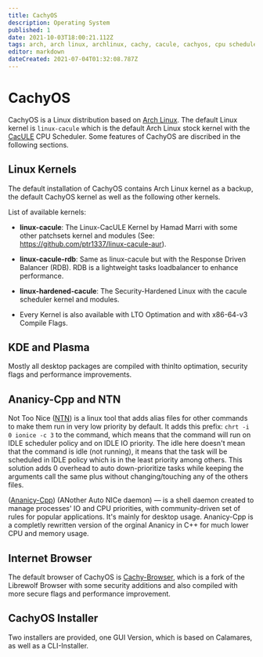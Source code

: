 ```yaml
---
title: CachyOS
description: Operating System
published: 1
date: 2021-10-03T18:00:21.112Z
tags: arch, arch linux, archlinux, cachy, cacule, cachyos, cpu scheduler, linux, gnu
editor: markdown
dateCreated: 2021-07-04T01:32:08.787Z
---
```


# CachyOS
CachyOS is a Linux distribution based on [Arch Linux](https://archlinux.org/). The default Linux kernel is `linux-cacule` which is the default Arch Linux stock kernel with the [CacULE](https://github.com/hamadmarri/cacule-cpu-scheduler) CPU Scheduler. Some features of CachyOS are discribed in the following sections.

## Linux Kernels
The default installation of CachyOS contains Arch Linux kernel as a backup, the default CachyOS kernel as well as the following other kernels.

List of available kernels:
* **linux-cacule**: The Linux-CacULE Kernel by Hamad Marri with some other patchsets kernel and modules (See: https://github.com/ptr1337/linux-cacule-aur).
* **linux-cacule-rdb**: Same as linux-cacule but with the Response Driven Balancer (RDB). RDB is a lightweight tasks loadbalancer to enhance performance.
* **linux-hardened-cacule**: The Security-Hardened Linux with the cacule scheduler kernel and modules.

* Every Kernel is also available with LTO Optimation and with x86-64-v3 Compile Flags. 

## KDE and Plasma
Mostly all desktop packages are compiled with thinlto optimation, security flags and performance improvements. 

## Ananicy-Cpp and NTN 
Not Too Nice ([NTN](https://github.com/hamadmarri/ntn)) is a linux tool that adds alias files for other commands to make them run in very low priority by default. It adds this prefix: `chrt -i 0 ionice -c 3` to the command, which means that the command will run on IDLE scheduler policy and on IDLE IO priority. The idle here doesn't mean that the command is idle (not running), it means that the task will be scheduled in IDLE policy which is in the least priority among others. This solution adds 0 overhead to auto down-prioritize tasks while keeping the arguments call the same plus without changing/touching any of the others files.

([Ananicy-Cpp](https://gitlab.com/ananicy-cpp/ananicy-cpp)) (ANother Auto NICe daemon) — is a shell daemon created to manage processes' IO and CPU priorities, with community-driven set of rules for popular applications. It's mainly for desktop usage. Ananicy-Cpp is a completly rewritten version of the orginal Ananicy in C++ for much lower CPU and memory usage.


## Internet Browser
The default browser of CachyOS is [Cachy-Browser](https://gitlab.com/cachyos), which is a fork of the Librewolf Browser with some security additions and also compiled with more secure flags and performance improvement. 

## CachyOS Installer
Two installers are provided, one GUI Version, which is based on Calamares, as well as a CLI-Installer.
